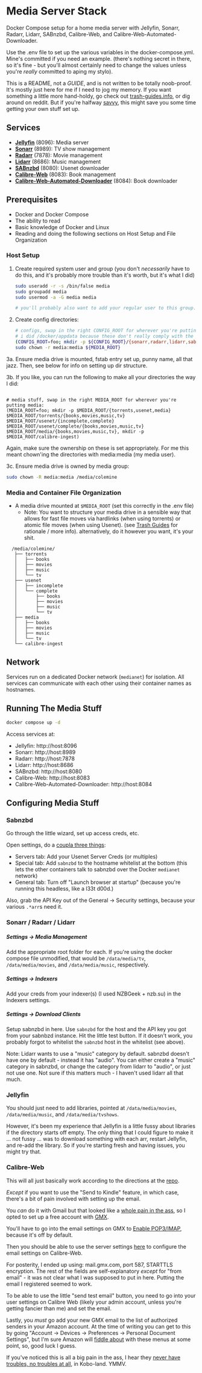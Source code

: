 # Media Server Stack

Docker Compose setup for a home media server with Jellyfin, Sonarr, Radarr, Lidarr, SABnzbd, Calibre-Web, and Calibre-Web-Automated-Downloader.

Use the .env file to set up the various variables in the docker-compose.yml. Mine's committed if you need an example. (there's nothing secret in there, so it's fine - but you'll almost certainly need to change the values unless you're _really_ committed to aping my stylo).

This is a README, not a _GUIDE_, and is not written to be totally noob-proof. It's mostly just here for me if I need to jog my memory. If you want something a little more hand-holdy, go check out [trash-guides.info](https://trash-guides.info/), or dig around on reddit. But if you're halfway [savvy](https://www.getyarn.io/yarn-clip/6b624dee-11cb-4791-8842-11ef3da01d19), this might save you some time getting your own stuff set up.

## Services

- **[Jellyfin](https://github.com/jellyfin/jellyfin)** (8096): Media server
- **[Sonarr](https://github.com/Sonarr/Sonarr)** (8989): TV show management
- **[Radarr](https://github.com/Radarr/Radarr)** (7878): Movie management
- **[Lidarr](https://github.com/lidarr/lidarr)** (8686): Music management
- **[SABnzbd](https://github.com/sabnzbd/sabnzbd)** (8080): Usenet downloader
- **[Calibre-Web](https://github.com/crocodilestick/Calibre-Web-Automated)** (8083): Book management
- **[Calibre-Web-Automated-Downloader](https://github.com/calibrain/calibre-web-automated-book-downloader)** (8084): Book downloader

## Prerequisites

- Docker and Docker Compose
- The ability to read
- Basic knowledge of Docker and Linux
- Reading and doing the following sections on Host Setup and File Organization

### Host Setup

1. Create required system user and group (you don't _necessarily_ have to do this, and it's probably more trouble than it's worth, but it's what I did)
   ```bash
   sudo useradd -r -s /bin/false media
   sudo groupadd media
   sudo usermod -a -G media media

   # you'll probably also want to add your regular user to this group.
   ```

2. Create config directories:
   ```bash
   # configs, swap in the right CONFIG_ROOT for wherever you're putting container config volumes
   # i did /docker/appdata because these don't really comply with the standard linux intentions behind /etc and /var, so
   (CONFIG_ROOT=foo; mkdir -p ${CONFIG_ROOT}/{sonarr,radarr,lidarr,sabnzbd,jellyfin,calibre-web})
   sudo chown -r media:media ${MEDIA_ROOT}
   ```

3a. Ensure media drive is mounted, fstab entry set up, punny name, all that jazz. Then, see below for info on setting up dir structure.

3b. If you like, you can run the following to make all your directories the way I did:
```

# media stuff, swap in the right MEDIA_ROOT for wherever you're putting media:
(MEDIA_ROOT=foo; mkdir -p $MEDIA_ROOT/{torrents,usenet,media} $MEDIA_ROOT/torrents/{books,movies,music,tv} $MEDIA_ROOT/usenet/{incomplete,complete} $MEDIA_ROOT/usenet/complete/{books,movies,music,tv} $MEDIA_ROOT/media/{books,movies,music,tv}, mkdir -p $MEDIA_ROOT/calibre-ingest)
```

Again, make sure the ownership on these is set appropriately. For me this meant chown'ing the directories with media:media (my media user).

3c. Ensure media drive is owned by media group:
   ```bash
   sudo chown -R media:media /media/colemine
   ```

### Media and Container File Organization
- A media drive mounted at `$MEDIA_ROOT` (set this correctly in the .env file)
   - Note: You want to structure your media drive in a sensible way that allows for fast file moves via hardlinks (when using torrents) or atomic file moves (when using Usenet). (see [Trash Guides](https://trash-guides.info/File-and-Folder-Structure/How-to-set-up/Docker/) for rationale / more info).  alternatively, do it however you want, it's your shit.
```
  /media/colemine/
   ├── torrents
   │   ├── books
   │   ├── movies
   │   ├── music
   │   └── tv
   ├── usenet
   │   ├── incomplete
   │   └── complete
   │       ├── books
   │       ├── movies
   │       ├── music
   │       └── tv
   ├── media
   │   ├── books
   │   ├── movies
   │   ├── music
   │   └── tv
   └── calibre-ingest
```


## Network

Services run on a dedicated Docker network (`medianet`) for isolation. All services can communicate with each other using their container names as hostnames.

## Running The Media Stuff

```bash
docker compose up -d
```

Access services at:
- Jellyfin: http://host:8096
- Sonarr: http://host:8989
- Radarr: http://host:7878
- Lidarr: http://host:8686
- SABnzbd: http://host:8080
- Calibre-Web: http://host:8083
- Calibre-Web-Automated-Downloader: http://host:8084

## Configuring Media Stuff

### Sabnzbd
Go through the little wizard, set up access creds, etc.

Open settings, do a [coupla three things](https://getyarn.io/yarn-clip/d07f8355-500d-4c0e-9f94-c128768ff272):
- Servers tab: Add your Usenet Server Creds (or multiples)
- Special tab: Add `sabnzbd` to the hostname whitelist at the bottom (this lets the other containers talk to sabnzbd over the Docker `medianet` network)
- General tab: Turn off "Launch browser at startup" (because you're running this headless, like a l33t d00d.)

Also, grab the API Key out of the General -> Security settings, because your various `.*arr`s need it.

### Sonarr / Radarr / Lidarr

##### Settings -> Media Management
Add the appropriate root folder for each. If you're using the docker compose file unmodified, that would be `/data/media/tv`, `/data/media/movies`, and `/data/media/music`, respectively.

##### Settings -> Indexers
Add your creds from your indexer(s) (I used NZBGeek + nzb.su) in the Indexers settings.

##### Settings -> Download Clients
Setup sabnzbd in here. Use `sabnzbd` for the host and the API key you got from your sabnbzd instance. Hit the little test button. If it doesn't work, you probably forgot to whitelist the `sabnzbd` host in the whitelist (see above).

Note: Lidarr wants to use a "music" category by default. sabnzbd doesn't have one by default - instead it has "audio". You can either create a "music" category in sabnzbd, or change the category from lidarr to "audio", or just not use one. Not sure if this matters much - I haven't used lidarr all that much.

### Jellyfin

You should just need to add libraries, pointed at `/data/media/movies`, `/data/media/music`, and `/data/media/tvshows`.

However, it's been my experience that Jellyfin is a little fussy about libraries if the directory starts off empty. The only thing that I could figure to make it ... not fussy ... was to download something with each arr, restart Jellyfin, and re-add the library. So if you're starting fresh and having issues, you might try that.

### Calibre-Web

This will all just basically work according to the directions at the [repo](https://github.com/crocodilestick/Calibre-Web-Automated).

_Except_ if you want to use the "Send to Kindle" feature, in which case, there's a bit of pain involved with setting up the email.

You _can_ do it with Gmail but that looked like a [whole pain in the ass](https://github.com/janeczku/calibre-web/wiki/Setup-Mailserver#Gmail), so I opted to set up a free account with [GMX](https://www.gmx.com/).

You'll have to go into the email settings on GMX to [Enable POP3/IMAP](https://support.gmx.com/pop-imap/toggle.html), because it's off by default.

Then you should be able to use the server settings [here](https://support.gmx.com/pop-imap/pop3/serverdata.html) to configure the email settings on Calibre-Web.

For posterity, I ended up using: mail.gmx.com, port 587, STARTTLS encryption. The rest of the fields are self-explanatory _except_ for "from email" - it was not clear what I was supposed to put in here. Putting the email I registered seemed to work.

To be able to use the little "send test email" button, you need to go into your user settings on Calibre Web (likely your admin account, unless you're getting fancier than me) and set the email.

Lastly, you _must_ go add your new GMX email to the list of authorized senders in your Amazon account. At the time of writing you can get to this by going "Account -> Devices -> Preferences -> Personal Document Settings", but I'm sure Amazon will [fiddle about](https://youtu.be/AOo1uhHb-jk?si=L6TgWnKfH-0j4zlV&t=84) with these menus at some point, so, good luck I guess.

If you've noticed this is all a big pain in the ass, I hear they [never have troubles, no troubles at all](https://archive.org/details/i-had-trouble-in-getting-to-sol/page/n31/mode/2up), in Kobo-land. YMMV.